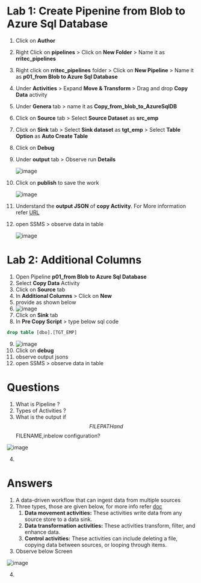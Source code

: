 # Lab 1: Create Pipenine from Blob to Azure Sql Database

  1. Click on **Author**
  1. Right Click on **pipelines** > Click on **New Folder** > Name it as **rritec_pipelines**
  1. Right click on **rritec_pipelines** folder > Click on **New Pipeline** > Name it as **p01_from Blob to Azure Sql Database**
  1. Under **Activities** > Expand **Move & Transform** > Drag and drop **Copy Data** activity
  1. Under **Genera** tab > name it as **Copy_from_blob_to_AzureSqlDB**
  1. Click on **Source** tab > Select **Source Dataset** as **src_emp**
  1. Click on **Sink** tab > Select **Sink dataset** as **tgt_emp** > Select **Table Option** as **Auto Create Table**
  1. Click on **Debug**
  1. Under **output** tab > Observe run **Details**

     ![image](https://user-images.githubusercontent.com/20516321/209774609-19490338-3be6-4f65-8a4e-bc762b3a7dc0.png)

  1. Click on **publish** to save the work

     ![image](https://user-images.githubusercontent.com/20516321/209419233-cd322af4-fb3e-4b62-9713-228462d1bbe8.png)

  1. Understand the **output JSON** of **copy Activity**. For More information refer [URL](https://learn.microsoft.com/en-us/azure/data-factory/copy-activity-monitoring?tabs=data-factory#monitor-programmatically) 
  1. open SSMS > observe data in table

     ![image](https://user-images.githubusercontent.com/20516321/209419293-07193ab6-aa37-49d6-bd60-ef786cbcc0ab.png)

# Lab 2: Additional Columns

1. Open Pipeline **p01_from Blob to Azure Sql Database**
2. Select **Copy Data** Activity
3. Click on **Source** tab 
4. In **Additional Columns**  > Click on **New**
5. provide as shown below
6. ![image](https://user-images.githubusercontent.com/20516321/209504074-83671970-e0cd-4a35-a09e-73a7b2e85ec6.png)
7. Click on **Sink** tab
8. In **Pre Copy Script** > type below sql code

``` sql
drop table [dbo].[TGT_EMP]
```
9. ![image](https://user-images.githubusercontent.com/20516321/209504332-94e596eb-5636-4627-b45a-b06c12efb274.png)
10. Click on **debug**
11. observe output jsons
12. open SSMS > observe data in table

# Questions
1. What is Pipeline ?  
2. Types of Activities ?
3. What is the output if $$FILEPATH and $$FILENAME,inbelow configuration?

![image](https://github.com/rritec/Cloud-Data-Engineering/assets/20516321/aa516e7d-9768-4d6f-a347-6063698518b1)

4. 


# Answers
1. A data-driven workflow that can ingest data from multiple sources
2. Three types, those are given below, for more info refer [doc](https://learn.microsoft.com/en-in/azure/data-factory/concepts-pipelines-activities?tabs=data-factory)
    1. **Data movement activities:** These activities write data from any source store to a data sink.
    2. **Data transformation activities:** These activities transform, filter, and enhance data.
    3. **Control activities:** These activities can include deleting a file, copying data between sources, or looping through items.
3. Observe below Screen

![image](https://github.com/rritec/Cloud-Data-Engineering/assets/20516321/789c670f-6cc9-4752-8953-7443e30addee)

4. 

